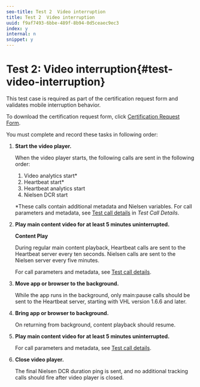```yaml
---
seo-title: Test 2  Video interruption
title: Test 2  Video interruption
uuid: f9af7493-6bbe-489f-8b94-0d5ceaec9ec3
index: y
internal: n
snippet: y
---
```


# Test 2: Video interruption{#test-video-interruption}

This test case is required as part of the certification request form and validates mobile interruption behavior.

To download the certification request form, click [Certification Request Form](cert_req_form_nielsen.docx).

You must complete and record these tasks in following order:

1. **Start the video player.**

   When the video player starts, the following calls are sent in the following order:

   1. Video analytics start&#42; 
   1. Heartbeat start&#42; 
   1. Heartbeat analytics start 
   1. Nielsen DCR start

   &#42;These calls contain additional metadata and Nielsen variables. For call parameters and metadata, see [Test call details](../../../nielsen-partnership/dcr-certification/dcr-cert-validation/dcr-cert-valid-call-details.md#section_qts_xff_f2b) in *Test Call Details*.

1. **Play main content video for at least 5 minutes uninterrupted.**

   **Content Play**

   During regular main content playback, Heartbeat calls are sent to the Heartbeat server every ten seconds. Nielsen calls are sent to the Nielsen server every five minutes.

   For call parameters and metadata, see [Test call details](../../../nielsen-partnership/dcr-certification/dcr-cert-validation/dcr-cert-valid-call-details.md).

1. **Move app or browser to the background.**

   While the app runs in the background, only main:pause calls should be sent to the Heartbeat server, starting with VHL version 1.6.6 and later. 

1. **Bring app or browser to background.**

   On returning from background, content playback should resume. 

1. **Play main content video for at least 5 minutes uninterrupted.**

   For call parameters and metadata, see [Test call details](../../../nielsen-partnership/dcr-certification/dcr-cert-validation/dcr-cert-valid-call-details.md).

1. **Close video player.** 

   The final Nielsen DCR duration ping is sent, and no additional tracking calls should fire after video player is closed.

